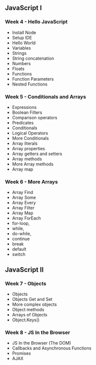 ## JavaScript I ##


### Week 4 - Hello JavaScript ###

- Install Node
- Setup IDE
- Hello World
- Variables
- Strings
- String concatenation
- Numbers
- Floats
- Functions
- Function Parameters
- Nested Functions

### Week 5 - Conditionals and Arrays ###

- Expressions
- Boolean Filters
- Comparison operators
- Predicates
- Conditionals
- Logical Operators
- More Conditionals
- Array literals
- Array properties
- Array getters and setters
- Array methods
- More Array methods
- Array map

### Week 6 - More Arrays ###

- Array Find
- Array Some
- Array Every
- Array Filter
- Array Map
- Array ForEach
- for-loop, 
- while, 
- do-while, 
- continue
- break
- default
- switch


## JavaScript II ##

### Week 7 - Objects ###

- Objects
- Objects Get and Set
- More complex objects
- Object methods
- Arrays of Objects
- Object.Keys()

### Week 8 - JS In the Browser ###

- JS In the Browser (The DOM)
- Callbacks and Asynchronous Functions
- Promises
- AJAX
